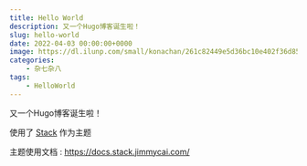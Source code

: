 ```yaml
---
title: Hello World
description: 又一个Hugo博客诞生啦！
slug: hello-world
date: 2022-04-03 00:00:00+0000
image: https://dl.ilunp.com/small/konachan/261c82449e5d36bc10e402f36d8533d9.jpg
categories:
    - 杂七杂八
tags:
    - HelloWorld 
---
```


又一个Hugo博客诞生啦！

使用了 [Stack](https://github.com/CaiJimmy/hugo-theme-stack) 作为主题

主题使用文档 : https://docs.stack.jimmycai.com/
